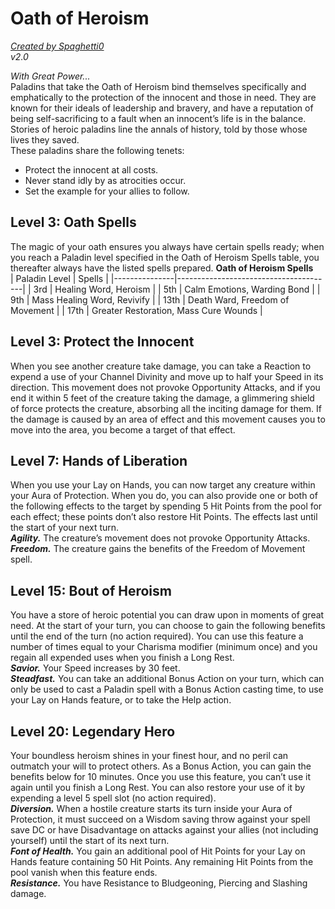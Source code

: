 # Oath of Heroism
[*Created by Spaghetti0*](https://bio.site/spaghetti0)  
*v2.0*  

*With Great Power...*  
Paladins that take the Oath of Heroism bind themselves specifically and emphatically to the protection of the innocent and those in need. They are known for their ideals of leadership and bravery, and have a reputation of being self-sacrificing to a fault when an innocent’s life is in the balance. Stories of heroic paladins line the annals of history, told by those whose lives they saved.  
These paladins share the following tenets:  
- Protect the innocent at all costs.
- Never stand idly by as atrocities occur.
- Set the example for your allies to follow.

## Level 3: Oath Spells
The magic of your oath ensures you always have certain spells ready; when you reach a Paladin level specified in the Oath of Heroism Spells table, you thereafter always have the listed spells prepared.
**Oath of Heroism Spells**  
| Paladin Level | Spells                                |
|---------------|---------------------------------------|
| 3rd           | Healing Word, Heroism                 |
| 5th           | Calm Emotions, Warding Bond           |
| 9th           | Mass Healing Word, Revivify           |
| 13th          | Death Ward, Freedom of Movement       |
| 17th          | Greater Restoration, Mass Cure Wounds |

## Level 3: Protect the Innocent
When you see another creature take damage, you can take a Reaction to expend a use of your Channel Divinity and move up to half your Speed in its direction. This movement does not provoke Opportunity Attacks, and if you end it within 5 feet of the creature taking the damage, a glimmering shield of force protects the creature, absorbing all the inciting damage for them. If the damage is caused by an area of effect and this movement causes you to move into the area, you become a target of that effect.

## Level 7: Hands of Liberation
When you use your Lay on Hands, you can now target any creature within your Aura of Protection. When you do, you can also provide one or both of the following effects to the target by spending 5 Hit Points from the pool for each effect; these points don’t also restore Hit Points. The effects last until the start of your next turn.  
***Agility.*** The creature’s movement does not provoke Opportunity Attacks.  
***Freedom.*** The creature gains the benefits of the Freedom of Movement spell.

## Level 15: Bout of Heroism
You have a store of heroic potential you can draw upon in moments of great need. At the start of your turn, you can choose to gain the following benefits until the end of the turn (no action required). You can use this feature a number of times equal to your Charisma modifier (minimum once) and you regain all expended uses when you finish a Long Rest.  
***Savior.*** Your Speed increases by 30 feet.  
***Steadfast.*** You can take an additional Bonus Action on your turn, which can only be used to cast a Paladin spell with a Bonus Action casting time, to use your Lay on Hands feature, or to take the Help action.

## Level 20: Legendary Hero
Your boundless heroism shines in your finest hour, and no peril can outmatch your will to protect others. As a Bonus Action, you can gain the benefits below for 10 minutes. Once you use this feature, you can’t use it again until you finish a Long Rest. You can also restore your use of it by expending a level 5 spell slot (no action required).  
***Diversion.*** When a hostile creature starts its turn inside your Aura of Protection, it must succeed on a Wisdom saving throw against your spell save DC or have Disadvantage on attacks against your allies (not including yourself) until the start of its next turn.  
***Font of Health.*** You gain an additional pool of Hit Points for your Lay on Hands feature containing 50 Hit Points. Any remaining Hit Points from the pool vanish when this feature ends.  
***Resistance.*** You have Resistance to Bludgeoning, Piercing and Slashing damage.